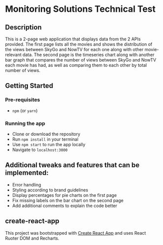 # Monitoring Solutions Technical Test

## Description
This is a 2-page web application that displays data from the 2 APIs provided. The first page lists all the movies and shows the distribution of the views between SkyGo and NowTV for each one along with other movie-relevant data. The second page is the timeseries chart along with another bar graph that compares the number of views between SkyGo and NowTV each movie has had, as well as comparing them to each other by total number of views. 

## Getting Started
### Pre-requisites
* `npm` (or `yarn`)

### Running the app
* Clone or download the repository
* Run `npm install` in your terminal
* Use `npm start` to run the app locally
* Navigate to `localhost:3000`

## Additional tweaks and features that can be implemented: 
* Error handling
* Styling according to brand guidelines
* Display percentages for pie charts on the first page
* Fix missing labels on the bar chart on the second page
* Add additional comments to explain the code better

## create-react-app
This project was bootstrapped with [Create React App](https://github.com/facebookincubator/create-react-app) and uses React Ruoter DOM and Recharts.
